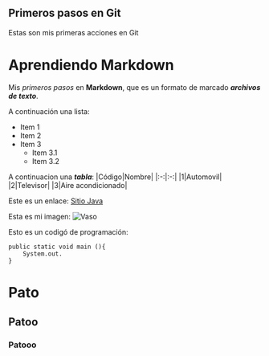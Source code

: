 ## Primeros pasos en Git
Estas son mis primeras acciones en Git
# Aprendiendo Markdown

Mis _primeros pasos_ en __Markdown__, que es un formato de marcado ___archivos de texto___.

A continuación una lista:

* Item 1
* Item 2
* Item 3
    * Item 3.1
    * Item 3.2

A continuacion una ___tabla___:
|Código|Nombre|
|:-:|:-:|
|1|Automovil|
|2|Televisor|
|3|Aire acondicionado|

Este es un enlace:
[Sitio Java](https://www.java.com/es/)

Esta es mi imagen:
![Vaso](https://upload.wikimedia.org/wikipedia/en/thumb/3/30/Java_programming_language_logo.svg/1200px-Java_programming_language_logo.svg.png)

Esto es un codigó de programación:

    public static void main (){
        System.out.
    }

# Pato
## Patoo
### Patooo